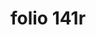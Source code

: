---
layout: edition
title: folio 141r
manuscript: Florence, Biblioteca Marucelliana, Carte Rajna XIX.15
sigla: R
iip: r141r.tif
milestone: 281
---